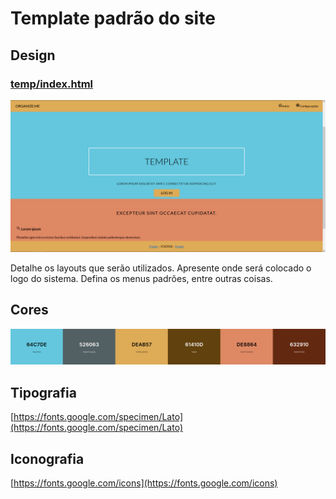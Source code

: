 # Template padrão do site

## Design

### [temp/index.html](temp/index.html)
[![screenshot](img/screenshot.png)](temp/index.html)

Detalhe os layouts que serão utilizados. Apresente onde será colocado o logo do sistema. Defina os menus padrões, entre outras coisas.

## Cores

![Paleta](img/pallet.png)

## Tipografia

[https://fonts.google.com/specimen/Lato](https://fonts.google.com/specimen/Lato)

## Iconografia

[https://fonts.google.com/icons](https://fonts.google.com/icons)
